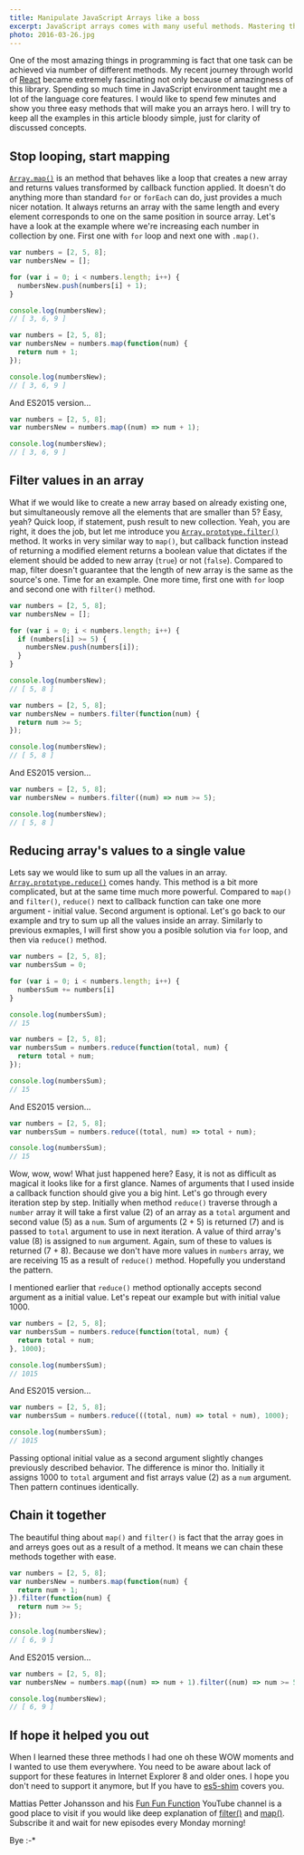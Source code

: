 ```yaml
---
title: Manipulate JavaScript Arrays like a boss
excerpt: JavaScript arrays comes with many useful methods. Mastering them can make you much more efficient programmer. Let's have a look at few of them.
photo: 2016-03-26.jpg
---
```


One of the most amazing things in programming is fact that one task can be achieved via number of different methods. My recent journey through world of [React](https://facebook.github.io/react/) became extremely fascinating not only because of amazingness of this library. Spending so much time in JavaScript environment taught me a lot of the language core features. I would like to spend few minutes and show you three easy methods that will make you an arrays hero. I will try to keep all the examples in this article bloody simple, just for clarity of discussed concepts.

## Stop looping, start mapping

[`Array.map()`](https://developer.mozilla.org/en-US/docs/Web/JavaScript/Reference/Global_Objects/Array/map) is an method that behaves like a loop that creates a new array and returns values transformed by callback function applied. It doesn't do anything more than standard `for` or `forEach` can do, just provides a much nicer notation. It always returns an array with the same length and every element corresponds to one on the same position in source array. Let's have a look at the example where we're increasing each number in collection by one. First one with `for` loop and next one with `.map()`.

```js
var numbers = [2, 5, 8];
var numbersNew = [];

for (var i = 0; i < numbers.length; i++) {
  numbersNew.push(numbers[i] + 1);
}

console.log(numbersNew);
// [ 3, 6, 9 ]
```

```js
var numbers = [2, 5, 8];
var numbersNew = numbers.map(function(num) {
  return num + 1;
});

console.log(numbersNew);
// [ 3, 6, 9 ]
```

And ES2015 version...

```js
var numbers = [2, 5, 8];
var numbersNew = numbers.map((num) => num + 1);

console.log(numbersNew);
// [ 3, 6, 9 ]
```

## Filter values in an array

What if we would like to create a new array based on already existing one, but simultaneously remove all the elements that are smaller than 5? Easy, yeah? Quick loop, if statement, push result to new collection. Yeah, you are right, it does the job, but let me introduce you [`Array.prototype.filter()`](https://developer.mozilla.org/en-US/docs/Web/JavaScript/Reference/Global_Objects/Array/filter) method. It works in very similar way to `map()`, but callback function instead of returning a modified element returns a boolean value that dictates if the element should be added to new array (`true`) or not (`false`). Compared to map, filter doesn't guarantee that the length of new array is the same as the source's one. Time for an example. One more time, first one with `for` loop and second one with `filter()` method.

```js
var numbers = [2, 5, 8];
var numbersNew = [];

for (var i = 0; i < numbers.length; i++) {
  if (numbers[i] >= 5) {
    numbersNew.push(numbers[i]);
  }
}

console.log(numbersNew);
// [ 5, 8 ]
```

```js
var numbers = [2, 5, 8];
var numbersNew = numbers.filter(function(num) {
  return num >= 5;
});

console.log(numbersNew);
// [ 5, 8 ]
```

And ES2015 version...

```js
var numbers = [2, 5, 8];
var numbersNew = numbers.filter((num) => num >= 5);

console.log(numbersNew);
// [ 5, 8 ]
```

## Reducing array's values to a single value

Lets say we would like to sum up all the values in an array. [`Array.prototype.reduce()`](https://developer.mozilla.org/en-US/docs/Web/JavaScript/Reference/Global_Objects/Array/reduce) comes handy. This method is a bit more complicated, but at the same time much more powerful. Compared to `map()` and `filter()`, `reduce()` next to callback function can take one more argument - initial value. Second argument is optional. Let's go back to our example and try to sum up all the values inside an array. Similarly to previous exmaples, I will first show you a posible solution via `for` loop, and then via `reduce()` method.

```js
var numbers = [2, 5, 8];
var numbersSum = 0;

for (var i = 0; i < numbers.length; i++) {
  numbersSum += numbers[i]
}

console.log(numbersSum);
// 15
```

```js
var numbers = [2, 5, 8];
var numbersSum = numbers.reduce(function(total, num) {
  return total + num;
});

console.log(numbersSum);
// 15
```

And ES2015 version...

```js
var numbers = [2, 5, 8];
var numbersSum = numbers.reduce((total, num) => total + num);

console.log(numbersSum);
// 15
```

Wow, wow, wow! What just happened here? Easy, it is not as difficult as magical it looks like for a first glance. Names of arguments that I used inside a callback function should give you a big hint. Let's go through every iteration step by step. Initially when method `reduce()` traverse through a `number` array it will take a first value (2) of an array as a `total` argument and second value (5) as a `num`. Sum of arguments (2 + 5) is returned (7) and is passed to `total` argument to use in next iteration. A value of third array's value (8) is assigned to `num` argument. Again, sum of these to values is returned (7 + 8). Because we don't have more values in `numbers` array, we are receiving 15 as a result of `reduce()` method. Hopefully you understand the pattern.

I mentioned earlier that `reduce()` method optionally  accepts second argument as a initial value. Let's repeat our example but with initial value 1000.

```js
var numbers = [2, 5, 8];
var numbersSum = numbers.reduce(function(total, num) {
  return total + num;
}, 1000);

console.log(numbersSum);
// 1015
```

And ES2015 version...

```js
var numbers = [2, 5, 8];
var numbersSum = numbers.reduce(((total, num) => total + num), 1000);

console.log(numbersSum);
// 1015
```

Passing optional initial value as a second argument slightly changes previously described behavior. The difference is minor tho. Initially it assigns 1000 to `total` argument and fist arrays value (2) as a `num` argument. Then pattern continues identically.

## Chain it together

The beautiful thing about `map()` and `filter()` is fact that the array goes in and arreys goes out as a result of a method. It means we can chain these methods together with ease.

```js
var numbers = [2, 5, 8];
var numbersNew = numbers.map(function(num) {
  return num + 1;
}).filter(function(num) {
  return num >= 5;
});

console.log(numbersNew);
// [ 6, 9 ]
```

And ES2015 version...

```js
var numbers = [2, 5, 8];
var numbersNew = numbers.map((num) => num + 1).filter((num) => num >= 5);

console.log(numbersNew);
// [ 6, 9 ]
```

## If hope it helped you out

When I learned these three methods I had one oh these WOW moments and I wanted to use them everywhere. You need to be aware about lack of support for these features in Internet Explorer 8 and older ones. I hope you don't need to support it anymore, but If you have to [es5-shim](https://github.com/kriskowal/es5-shim/) covers you.

Mattias Petter Johansson and his [Fun Fun Function](https://www.youtube.com/channel/UCO1cgjhGzsSYb1rsB4bFe4Q/feed) YouTube channel is a good place to visit if you would like deep explanation of [filter()](https://youtu.be/BMUiFMZr7vk) and [map()](https://youtu.be/bCqtb-Z5YGQ). Subscribe it and wait for new episodes every Monday morning!

Bye :-*
